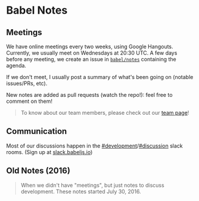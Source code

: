 # Babel Notes

## Meetings

We have online meetings every two weeks, using Google Hangouts. Currently, we usually meet on Wednesdays at 20:30 UTC.
A few days before any meeting, we create an issue in [`babel/notes`](https://github.com/babel/notes/issues?utf8=%E2%9C%93&q=is%3Aissue+sort%3Aupdated-desc+label%3Ameeting+) containing the agenda.

If we don't meet, I usually post a summary of what's been going on (notable issues/PRs, etc).

New notes are added as pull requests (watch the repo!): feel free to comment on them!

> To know about our team members, please check out our [team page](https://babeljs.io/team)!

## Communication

Most of our discussions happen in the [#development](https://babeljs.slack.com/messages/development)/[#discussion](https://babeljs.slack.com/messages/discussion) slack rooms. (Sign up at [slack.babeljs.io](http://slack.babeljs.io/))

## Old Notes (2016)

> When we didn't have "meetings", but just notes to discuss development.
> These notes started July 30, 2016.
